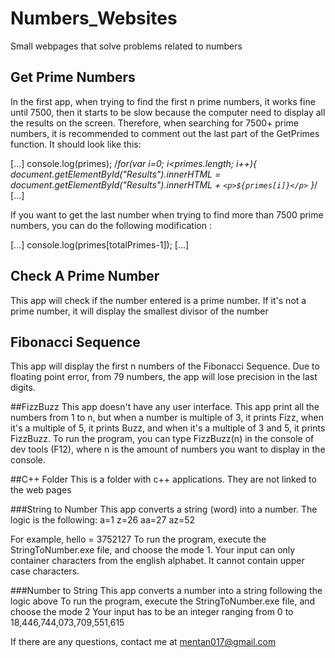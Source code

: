 # Numbers_Websites
Small webpages that solve problems related to numbers

## Get Prime Numbers
In the first app, when trying to find the first n prime numbers, it works fine until 7500, then it starts to be slow because the computer need to display all the 
results on the screen. Therefore, when searching for 7500+ prime numbers, it is recommended to comment out the last part of the GetPrimes function.
It should look like this:

[...]
console.log(primes);
/*for(var i=0; i<primes.length; i++){
    document.getElementById("Results").innerHTML = document.getElementById("Results").innerHTML + `<p>${primes[i]}</p>`
}*/
[...]

If you want to get the last number when trying to find more than 7500 prime numbers, you can do the following modification :

[...]
console.log(primes[totalPrimes-1]);
[...]

## Check A Prime Number
This app will check if the number entered is a prime number. If it's not a prime number, it will display the smallest divisor of the number

## Fibonacci Sequence
This app will display the first n numbers of the Fibonacci Sequence. Due to floating point error, from 79 numbers, the app will lose precision in the last digits.

##FizzBuzz
This app doesn't have any user interface. 
This app print all the numbers from 1 to n, but when a number is multiple of 3, it prints Fizz, when it's a multiple of 5, it prints Buzz, and when it's a multiple of 3 and 5, it prints FizzBuzz.
To run the program, you can type FizzBuzz(n) in the console of dev tools (F12), where n is the amount of numbers you want to display in the console.

##C++ Folder
This is a folder with c++ applications. They are not linked to the web pages

###String to Number
This app converts a string (word) into a number. The logic is the following:
a=1
z=26
aa=27
az=52

For example, hello = 3752127
To run the program, execute the StringToNumber.exe file, and choose the mode 1.
Your input can only container characters from the english alphabet. It cannot contain upper case characters.

###Number to String
This app converts a number into a string following the logic above
To run the program, execute the StringToNumber.exe file, and choose the mode 2
Your input has to be an integer ranging from 0 to 18,446,744,073,709,551,615

If there are any questions, contact me at mentan017@gmail.com
